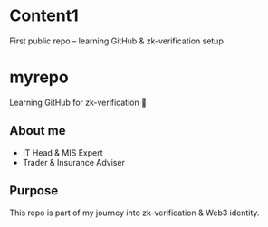 # Content1
First public repo – learning GitHub &amp; zk-verification setup


# myrepo
Learning GitHub for zk-verification 🚀

## About me
- IT Head & MIS Expert
- Trader & Insurance Adviser

## Purpose
This repo is part of my journey into zk-verification & Web3 identity.

